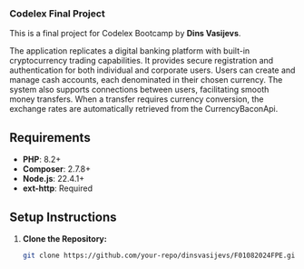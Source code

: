 
### Codelex Final Project

This is a final project for Codelex Bootcamp by **Dins Vasijevs**.

The application replicates a digital banking platform with built-in cryptocurrency trading capabilities. It provides secure registration and authentication for both individual and corporate users. Users can create and manage cash accounts, each denominated in their chosen currency. The system also supports connections between users, facilitating smooth money transfers. When a transfer requires currency conversion, the exchange rates are automatically retrieved from the CurrencyBaconApi.

## Requirements
- **PHP**: 8.2+
- **Composer**: 2.7.8+
- **Node.js**: 22.4.1+
- **ext-http**: Required

## Setup Instructions

1. **Clone the Repository:**
   ```bash
   git clone https://github.com/your-repo/dinsvasijevs/F01082024FPE.git















